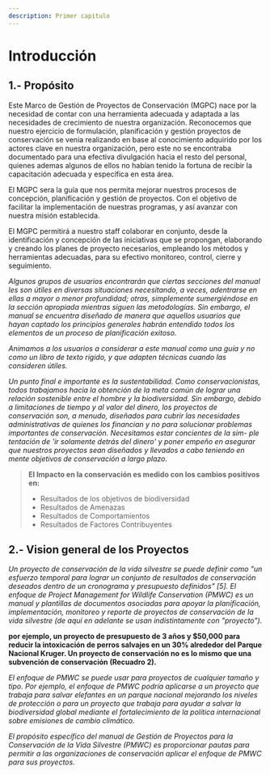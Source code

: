 ```yaml
---
description: Primer capitulo
---
```


# Introducción

## 1.- Propósito

Este Marco de Gestión de Proyectos de Conservación \(MGPC\) nace por la necesidad de contar con una herramienta adecuada y adaptada a las necesidades de crecimiento de nuestra organización. Reconocemos que nuestro ejercicio de formulación, planificación y gestión proyectos de conservación se venia realizando en base al conocimiento adquirido por los actores clave en nuestra organización, pero este no se encontraba documentado para una efectiva divulgación hacia el resto del personal, quienes ademas algunos de ellos no habían tenido la fortuna de recibir la capacitación adecuada y específica en esta área.

El MGPC sera la guía que nos permita mejorar nuestros procesos de concepción, planificación y gestión de proyectos. Con el objetivo de facilitar la implementación de nuestras programas, y así avanzar con nuestra misión establecida.

El MGPC permitirá a nuestro staff colaborar en conjunto, desde la identificación y concepción de las iniciativas que se propongan, elaborando y creando los planes de proyecto necesarios, empleando los métodos y herramientas adecuadas, para su efectivo monitoreo, control, cierre y seguimiento.

_Algunos grupos de usuarios encontrarán que ciertas secciones del manual les son útiles en diversas situaciones necesitando, a veces, adentrarse en ellas a mayor o menor profundidad; otras, simplemente sumergiéndose en la sección apropiada mientras siguen las metodologías. Sin embargo, el manual se encuentra diseñado de manera que aquellos usuarios que hayan captado los principios generales habrán entendido todos los elementos de un proceso de planificación exitoso._

_Animamos a los usuarios a considerar a este manual como una guía y no como un libro de texto rígido, y que adapten técnicas cuando las consideren útiles._

_Un punto final e importante es la sustentabilidad. Como conservacionistas, todos trabajamos hacia la obtención de la meta común de lograr una relación sostenible entre el hombre y la biodiversidad. Sin embargo, debido a limitaciones de tiempo y al valor del dinero, los proyectos de conservación son, a menudo, diseñados para cubrir las necesidades administrativas de quienes los financian y no para solucionar problemas importantes de conservación. Necesitamos estar concientes de la sim- ple tentación de 'ir solamente detrás del dinero' y poner empeño en asegurar que nuestros proyectos sean diseñados y llevados a cabo teniendo en mente objetivos de conservación a largo plazo._

> **El Impacto en la conservación es medido con los cambios positivos en:**
>
> * Resultados de los objetivos de biodiversidad
> * Resultados de Amenazas
> * Resultados de Comportamientos
> * Resultados de Factores Contribuyentes

## 2.- Vision general de los Proyectos

_Un proyecto de conservación de la vida silvestre se puede definir como "un esfuerzo temporal para lograr un conjunto de resultados de conservación deseados dentro de un cronograma y presupuesto definidos" \[5\]. El enfoque de Project Management for Wildlife Conservation \(PMWC\) es un manual y plantillas de documentos asociadas para apoyar la planificación, implementación, monitoreo y reporte de proyectos de conservación de la vida silvestre \(de aquí en adelante se usan indistintamente con "proyecto"\)._

**por ejemplo, un proyecto de presupuesto de 3 años y $50,000 para reducir la intoxicación de perros salvajes en un 30% alrededor del Parque Nacional Kruger. Un proyecto de conservación no es lo mismo que una subvención de conservación \(Recuadro 2\).**

_El enfoque de PMWC se puede usar para proyectos de cualquier tamaño y tipo. Por ejemplo, el enfoque de PMWC podría aplicarse a un proyecto que trabaja para salvar elefantes en un parque nacional mejorando los niveles de protección o para un proyecto que trabaja para ayudar a salvar la biodiversidad global mediante el fortalecimiento de la política internacional sobre emisiones de cambio climático._

_El propósito específico del manual de Gestión de Proyectos para la Conservación de la Vida Silvestre \(PMWC\) es proporcionar pautas para permitir a las organizaciones de conservación aplicar el enfoque de PMWC para sus proyectos._



